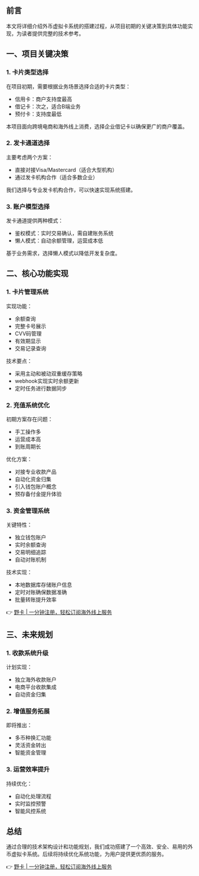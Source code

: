 ## 前言

本文将详细介绍外币虚拟卡系统的搭建过程，从项目初期的关键决策到具体功能实现，为读者提供完整的技术参考。

## 一、项目关键决策

### 1. 卡片类型选择

在项目初期，需要根据业务场景选择合适的卡片类型：
- 信用卡：商户支持度最高
- 借记卡：次之，适合B端业务
- 预付卡：支持度最低

本项目面向跨境电商和海外线上消费，选择企业借记卡以确保更广的商户覆盖。

### 2. 发卡通道选择

主要考虑两个方案：
- 直接对接Visa/Mastercard（适合大型机构）
- 通过发卡机构合作（适合多数企业）

我们选择与专业发卡机构合作，可以快速实现系统搭建。

### 3. 账户模型选择

发卡通道提供两种模式：
- 鉴权模式：实时交易确认，需自建账务系统
- 懒人模式：自动余额管理，运营成本低

基于业务需求，选择懒人模式以降低开发复杂度。

## 二、核心功能实现

### 1. 卡片管理系统

实现功能：
- 余额查询
- 完整卡号展示
- CVV码管理
- 有效期显示
- 交易记录查询

技术要点：
- 采用主动和被动双重缓存策略
- webhook实现实时余额更新
- 定时任务进行数据同步

### 2. 充值系统优化

初期方案存在问题：
- 手工操作多
- 运营成本高
- 到账周期长

优化方案：
- 对接专业收款产品
- 自动化资金归集
- 引入钱包账户概念
- 预存备付金提升体验

### 3. 资金管理系统

关键特性：
- 独立钱包账户
- 实时余额查询
- 交易明细追踪
- 自动对账机制

技术实现：
- 本地数据库存储账户信息
- 定时对账确保数据准确
- 批量转账提升效率

👉 [野卡 | 一分钟注册，轻松订阅海外线上服务](https://bit.ly/bewildcard)

## 三、未来规划

### 1. 收款系统升级

计划实现：
- 独立海外收款账户
- 电商平台收款集成
- 自动资金归集

### 2. 增值服务拓展

即将推出：
- 多币种换汇功能
- 灵活资金转出
- 智能资金管理

### 3. 运营效率提升

持续优化：
- 自动化处理流程
- 实时监控预警
- 智能风控系统

## 总结

通过合理的技术架构设计和功能规划，我们成功搭建了一个高效、安全、易用的外币虚拟卡系统。后续将持续优化系统功能，为用户提供更优质的服务。

👉 [野卡 | 一分钟注册，轻松订阅海外线上服务](https://bit.ly/bewildcard)